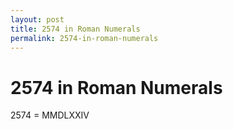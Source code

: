 ```yaml
---
layout: post
title: 2574 in Roman Numerals
permalink: 2574-in-roman-numerals
---
```


# 2574 in Roman Numerals

2574 = MMDLXXIV
